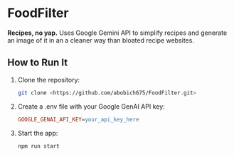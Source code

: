 # FoodFilter

**Recipes, no yap.**
Uses Google Gemini API to simplify recipes and generate an image of it in an a cleaner way than bloated recipe websites.

## How to Run It

1. Clone the repository:
   ```bash
   git clone <https://github.com/abobich675/FoodFilter.git>
2. Create a .env file with your Google GenAI API key:
   ```ini
   GOOGLE_GENAI_API_KEY=your_api_key_here
3. Start the app:
   ```bash
   npm run start
   
